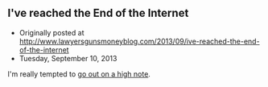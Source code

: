 ## I've reached the End of the Internet

 * Originally posted at http://www.lawyersgunsmoneyblog.com/2013/09/ive-reached-the-end-of-the-internet
 * Tuesday, September 10, 2013

I'm really tempted to [go out on a high note](http://youtu.be/8YaaZZN9VYs).